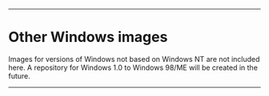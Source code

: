 
***

# Other Windows images

Images for versions of Windows not based on Windows NT are not included here. A repository for Windows 1.0 to Windows 98/ME will be created in the future.

***

